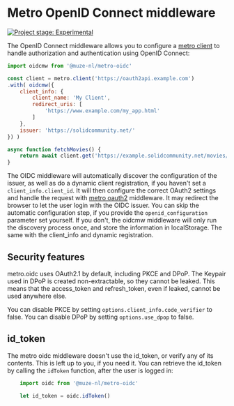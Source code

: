 # Metro OpenID Connect middleware

[![Project stage: Experimental][project-stage-badge: Experimental]][project-stage-page]

The OpenID Connect middleware allows you to configure a [metro client](https://github.com/muze-nl/metro) to handle authorization and authentication using OpenID Connect:

```javascript
import oidcmw from '@muze-nl/metro-oidc'

const client = metro.client('https://oauth2api.example.com')
.with( oidcmw({
	client_info: {
		client_name: 'My Client',
		redirect_uris: [
			'https://www.example.com/my_app.html'
		]
	},
	issuer: 'https://solidcommunity.net/'
}) )

async function fetchMovies() {
	return await client.get('https://example.solidcommunity.net/movies/')
}
````

The OIDC middleware will automatically discover the configuration of the issuer, as well as do a dynamic client registration, if you haven't set a `client_info.client_id`.
It will then configure the correct OAuth2 settings and handle the request with [metro oauth2](https://github.com/muze-nl/metro-oauth2) middleware. It may redirect the browser to let the user login with the OIDC issuer. You can skip the automatic configuration step, if you provide the `openid_configuration` parameter set yourself. If you don't, the oidcmw middleware will only run the discovery process once, and store the information in localStorage. The same with the client_info and dynamic registration.

## Security features

metro.oidc uses OAuth2.1 by default, including PKCE and DPoP. The Keypair used in DPoP is created non-extractable, so they cannot be leaked. This means that the access_token and refresh_token, even if leaked, cannot be used anywhere else.

You can disable PKCE by setting `options.client_info.code_verifier` to false.
You can disable DPoP by setting `options.use_dpop` to false.

## id_token

The metro oidc middleware doesn't use the id_token, or verify any of its contents. This is left up to you, if you need it. You can retrieve the id_token by calling the `idToken` function, after the user is logged in:

```javascript
	import oidc from '@muze-nl/metro-oidc'

	let id_token = oidc.idToken()
```

[project-stage-badge: Experimental]: https://img.shields.io/badge/Project%20Stage-Experimental-yellow.svg
[project-stage-page]: https://blog.pother.ca/project-stages/
